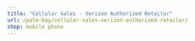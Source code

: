 ```yaml
---
title: "Cellular Sales - Verizon Authorized Retailer"
url: /palm-bay/cellular-sales-verizon-authorized-retailer/
shop: mobile phone
---
```


